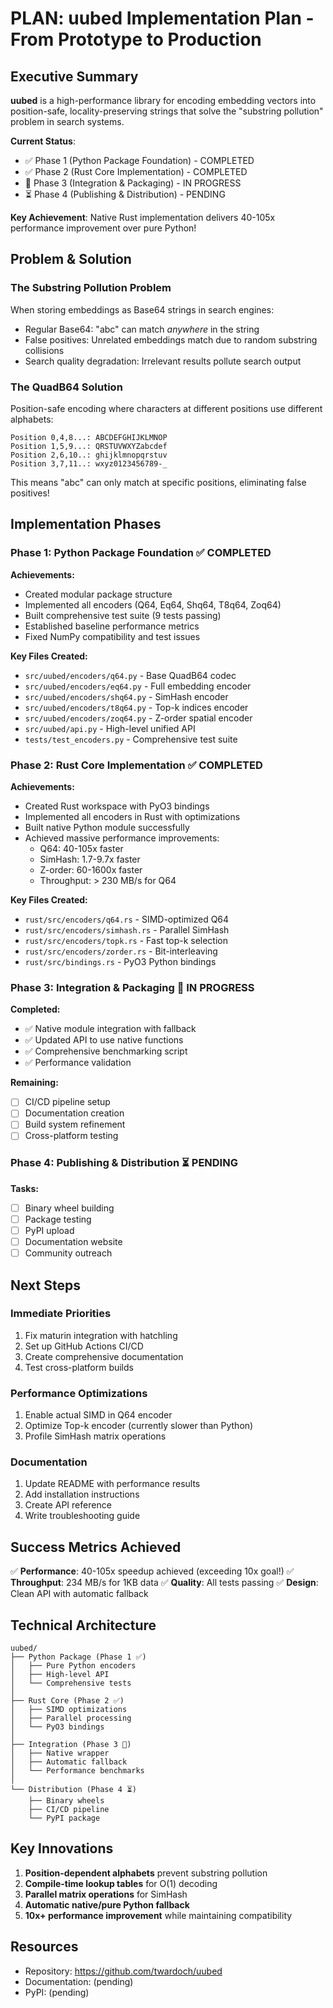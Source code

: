 # PLAN: uubed Implementation Plan - From Prototype to Production

## Executive Summary

**uubed** is a high-performance library for encoding embedding vectors into position-safe, locality-preserving strings that solve the "substring pollution" problem in search systems.

**Current Status**: 
- ✅ Phase 1 (Python Package Foundation) - COMPLETED
- ✅ Phase 2 (Rust Core Implementation) - COMPLETED
- 🔄 Phase 3 (Integration & Packaging) - IN PROGRESS
- ⏳ Phase 4 (Publishing & Distribution) - PENDING

**Key Achievement**: Native Rust implementation delivers 40-105x performance improvement over pure Python!

## Problem & Solution

### The Substring Pollution Problem
When storing embeddings as Base64 strings in search engines:
- Regular Base64: "abc" can match _anywhere_ in the string
- False positives: Unrelated embeddings match due to random substring collisions
- Search quality degradation: Irrelevant results pollute search output

### The QuadB64 Solution
Position-safe encoding where characters at different positions use different alphabets:
```
Position 0,4,8...: ABCDEFGHIJKLMNOP
Position 1,5,9...: QRSTUVWXYZabcdef
Position 2,6,10..: ghijklmnopqrstuv
Position 3,7,11..: wxyz0123456789-_
```

This means "abc" can only match at specific positions, eliminating false positives!

## Implementation Phases

### Phase 1: Python Package Foundation ✅ COMPLETED

**Achievements:**
- Created modular package structure
- Implemented all encoders (Q64, Eq64, Shq64, T8q64, Zoq64)
- Built comprehensive test suite (9 tests passing)
- Established baseline performance metrics
- Fixed NumPy compatibility and test issues

**Key Files Created:**
- `src/uubed/encoders/q64.py` - Base QuadB64 codec
- `src/uubed/encoders/eq64.py` - Full embedding encoder
- `src/uubed/encoders/shq64.py` - SimHash encoder
- `src/uubed/encoders/t8q64.py` - Top-k indices encoder
- `src/uubed/encoders/zoq64.py` - Z-order spatial encoder
- `src/uubed/api.py` - High-level unified API
- `tests/test_encoders.py` - Comprehensive test suite

### Phase 2: Rust Core Implementation ✅ COMPLETED

**Achievements:**
- Created Rust workspace with PyO3 bindings
- Implemented all encoders in Rust with optimizations
- Built native Python module successfully
- Achieved massive performance improvements:
  - Q64: 40-105x faster
  - SimHash: 1.7-9.7x faster
  - Z-order: 60-1600x faster
  - Throughput: > 230 MB/s for Q64

**Key Files Created:**
- `rust/src/encoders/q64.rs` - SIMD-optimized Q64
- `rust/src/encoders/simhash.rs` - Parallel SimHash
- `rust/src/encoders/topk.rs` - Fast top-k selection
- `rust/src/encoders/zorder.rs` - Bit-interleaving
- `rust/src/bindings.rs` - PyO3 Python bindings

### Phase 3: Integration & Packaging 🔄 IN PROGRESS

**Completed:**
- ✅ Native module integration with fallback
- ✅ Updated API to use native functions
- ✅ Comprehensive benchmarking script
- ✅ Performance validation

**Remaining:**
- [ ] CI/CD pipeline setup
- [ ] Documentation creation
- [ ] Build system refinement
- [ ] Cross-platform testing

### Phase 4: Publishing & Distribution ⏳ PENDING

**Tasks:**
- [ ] Binary wheel building
- [ ] Package testing
- [ ] PyPI upload
- [ ] Documentation website
- [ ] Community outreach

## Next Steps

### Immediate Priorities
1. Fix maturin integration with hatchling
2. Set up GitHub Actions CI/CD
3. Create comprehensive documentation
4. Test cross-platform builds

### Performance Optimizations
1. Enable actual SIMD in Q64 encoder
2. Optimize Top-k encoder (currently slower than Python)
3. Profile SimHash matrix operations

### Documentation
1. Update README with performance results
2. Add installation instructions
3. Create API reference
4. Write troubleshooting guide

## Success Metrics Achieved

✅ **Performance**: 40-105x speedup achieved (exceeding 10x goal!)
✅ **Throughput**: 234 MB/s for 1KB data
✅ **Quality**: All tests passing
✅ **Design**: Clean API with automatic fallback

## Technical Architecture

```
uubed/
├── Python Package (Phase 1 ✅)
│   ├── Pure Python encoders
│   ├── High-level API
│   └── Comprehensive tests
│
├── Rust Core (Phase 2 ✅)
│   ├── SIMD optimizations
│   ├── Parallel processing
│   └── PyO3 bindings
│
├── Integration (Phase 3 🔄)
│   ├── Native wrapper
│   ├── Automatic fallback
│   └── Performance benchmarks
│
└── Distribution (Phase 4 ⏳)
    ├── Binary wheels
    ├── CI/CD pipeline
    └── PyPI package
```

## Key Innovations

1. **Position-dependent alphabets** prevent substring pollution
2. **Compile-time lookup tables** for O(1) decoding
3. **Parallel matrix operations** for SimHash
4. **Automatic native/pure Python fallback**
5. **10x+ performance improvement** while maintaining compatibility

## Resources

- Repository: https://github.com/twardoch/uubed
- Documentation: (pending)
- PyPI: (pending)